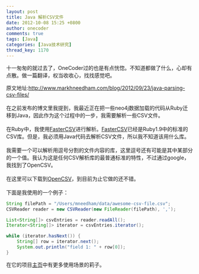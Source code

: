 ```yaml
---
layout: post
title: Java 解析CSV文件
date: 2012-10-08 15:25 +0800
author: onecoder
comments: true
tags: [Java]
categories: [Java技术研究]
thread_key: 1170
---
```

<p>
	十一匆匆的就过去了，OneCoder过的也是有点恍惚。不知道都做了什么，心却有点散。做一篇翻译，权当收收心，找找感觉吧。</p>
<div>
	原文地址:<a href="http://www.markhneedham.com/blog/2012/09/23/java-parsing-csv-files/">http://www.markhneedham.com/blog/2012/09/23/java-parsing-csv-files/</a>&nbsp;&nbsp;</div>
<div>
	&nbsp;</div>
<div>
	在之前发布的博文里我提到，我最近正在把一些neo4j数据加载的代码从Ruby迁移到Java，因此作为这个过程中的一步，我需要解析一些CSV文件。</div>
<div>
	&nbsp;</div>
<div>
	在Ruby中，我使用<a href="http://fastercsv.rubyforge.org/">FasterCSV</a>进行解析。<a href="http://fastercsv.rubyforge.org/">FasterCSV</a>已经是Ruby1.9中的标准的CSV库。但是，我必须用Java代码去解析CSV文件，所以我不知道该用什么库。</div>
<div>
	&nbsp;</div>
<div>
	我需要一个可以解析用逗号分割的文件内容的库，这里逗号还有可能是其中某部分的一个值。我认为这是任何CSV解析库的最普通标准的特性，不过通过google，我找到了OpenCSV。</div>
<div>
	&nbsp;</div>
<div>
	在这里可以下载到<a href="http://downloads.sourceforge.net/project/opencsv/opencsv/2.3/opencsv-2.3-src-with-libs.tar.gz?r=&amp;ts=1348439616&amp;use_mirror=ignum">OpenCSV</a>，到目前为止它做的还不错。</div>
<div>
	&nbsp;</div>
<div>
	下面是我使用的一个例子：</div>

```java
String filePath = "/Users/mneedham/data/awesome-csv-file.csv";
CSVReader reader = new CSVReader(new FileReader(filePath), ',');

List<String[]> csvEntries = reader.readAll();
Iterator<String[]> iterator = csvEntries.iterator();

while (iterator.hasNext()) {
    String[] row = iterator.next();
    System.out.println("field 1: " + row[0]);
}
```

在它的项目<a href="http://opencsv.sourceforge.net/">主页</a>中有更多使用场景的莉子。